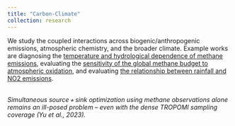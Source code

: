 ```yaml
---
title: "Carbon-Climate"
collection: research
---
```

We study the coupled interactions across biogenic/anthropogenic emissions, atmospheric chemistry, and the broader climate. Example works are diagnosing the [temperature and hydrological dependence of methane emissions](https://acp.copernicus.org/articles/23/3325/2023/), evaluating the [sensitivity of the global methane budget to atmospheric oxidation](https://acp.copernicus.org/articles/23/3325/2023/), and evaluating [the relationship between rainfall and NO2 emissions](https://arcg.is/0mHvyX0).

<p>
    <img src="https://yu-xue-ying.github.io/research/methane_emission_and_OH.png" alt>
    <em><br>Simultaneous source + sink optimization using methane observations alone remains an ill-posed problem – even with the dense TROPOMI sampling coverage (Yu et al., 2023).</em>
</p>
